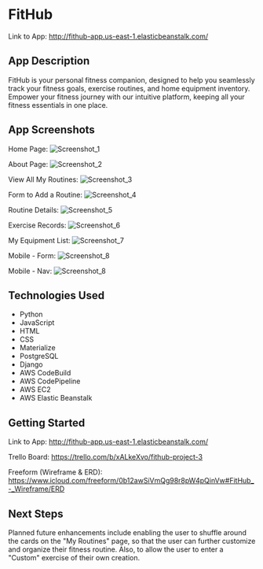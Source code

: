 # FitHub
Link to App: http://fithub-app.us-east-1.elasticbeanstalk.com/

## App Description
FitHub is your personal fitness companion, designed to help you seamlessly track your fitness goals, exercise routines, and home equipment inventory. Empower your fitness journey with our intuitive platform, keeping all your fitness essentials in one place.

## App Screenshots
Home Page:
![Screenshot_1](screenshots/home-page.png)

About Page:
![Screenshot_2](screenshots/about-page.png)

View All My Routines:
![Screenshot_3](screenshots/my-routine.png)

Form to Add a Routine:
![Screenshot_4](screenshots/add-routine-form.png)

Routine Details:
![Screenshot_5](screenshots/routine-details.png)

Exercise Records:
![Screenshot_6](screenshots/exercise-records.png)

My Equipment List:
![Screenshot_7](screenshots/equipment-list.png)

Mobile - Form:
![Screenshot_8](screenshots/mobile-form.png)

Mobile - Nav:
![Screenshot_8](screenshots/mobile-nav.png)

## Technologies Used
- Python
- JavaScript
- HTML
- CSS
- Materialize
- PostgreSQL
- Django
- AWS CodeBuild
- AWS CodePipeline
- AWS EC2
- AWS Elastic Beanstalk

## Getting Started
Link to App: http://fithub-app.us-east-1.elasticbeanstalk.com/

Trello Board: https://trello.com/b/xALkeXvo/fithub-project-3

Freeform (Wireframe & ERD): https://www.icloud.com/freeform/0b12awSiVmQg98r8pW4pQinVw#FitHub_-_Wireframe/ERD

## Next Steps
Planned future enhancements include enabling the user to shuffle around the cards on the "My Routines" page, so that the user can further customize and organize their fitness routine. Also, to allow the user to enter a "Custom" exercise of their own creation.
